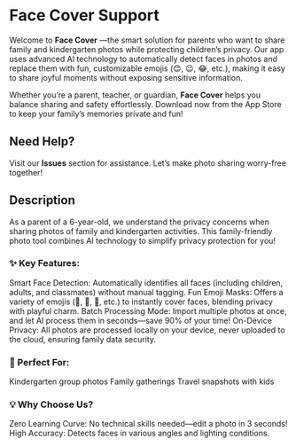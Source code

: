 # Face Cover Support
Welcome to **Face Cover** —the smart solution for parents who want to share family and kindergarten photos while protecting children’s privacy. Our app uses advanced AI technology to automatically detect faces in photos and replace them with fun, customizable emojis (😊, 😉, 😂, etc.), making it easy to share joyful moments without exposing sensitive information.

Whether you’re a parent, teacher, or guardian, **Face Cover** helps you balance sharing and safety effortlessly. Download now from the App Store to keep your family’s memories private and fun!

## Need Help?
Visit our **Issues** section for assistance. Let’s make photo sharing worry-free together!

## Description
As a parent of a 6-year-old, we understand the privacy concerns when sharing photos of family and kindergarten activities. This family-friendly photo tool combines AI technology to simplify privacy protection for you!

### ✨ Key Features:

Smart Face Detection: Automatically identifies all faces (including children, adults, and classmates) without manual tagging.
Fun Emoji Masks: Offers a variety of emojis (🐶, 🌟, 🐻, etc.) to instantly cover faces, blending privacy with playful charm.
Batch Processing Mode: Import multiple photos at once, and let AI process them in seconds—save 90% of your time!
On-Device Privacy: All photos are processed locally on your device, never uploaded to the cloud, ensuring family data security.

### 🎯 Perfect For:

Kindergarten group photos
Family gatherings
Travel snapshots with kids

### 💡 Why Choose Us?

Zero Learning Curve: No technical skills needed—edit a photo in 3 seconds!
High Accuracy: Detects faces in various angles and lighting conditions.


